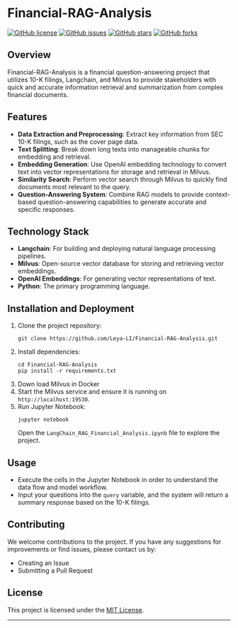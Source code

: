 # Financial-RAG-Analysis

[![GitHub license](https://img.shields.io/badge/license-MIT-blue.svg)](https://github.com/Leya-LI/LLM-API-Explorer/blob/main/LICENSE)
[![GitHub issues](https://img.shields.io/github/issues/Leya-LI/LLM-API-Explorer.svg)](https://github.com/Leya-LI/LLM-API-Explorer/issues)
[![GitHub stars](https://img.shields.io/github/stars/Leya-LI/LLM-API-Explorer.svg)](https://github.com/Leya-LI/LLM-API-Explorer/stargazers)
[![GitHub forks](https://img.shields.io/github/forks/Leya-LI/LLM-API-Explorer.svg)](https://github.com/Leya-LI/LLM-API-Explorer/network)

## Overview

Financial-RAG-Analysis is a financial question-answering project that utilizes 10-K filings, Langchain, and Milvus to provide stakeholders with quick and accurate information retrieval and summarization from complex financial documents.

## Features

- **Data Extraction and Preprocessing**: Extract key information from SEC 10-K filings, such as the cover page data.
- **Text Splitting**: Break down long texts into manageable chunks for embedding and retrieval.
- **Embedding Generation**: Use OpenAI embedding technology to convert text into vector representations for storage and retrieval in Milvus.
- **Similarity Search**: Perform vector search through Milvus to quickly find documents most relevant to the query.
- **Question-Answering System**: Combine RAG models to provide context-based question-answering capabilities to generate accurate and specific responses.

## Technology Stack

- **Langchain**: For building and deploying natural language processing pipelines.
- **Milvus**: Open-source vector database for storing and retrieving vector embeddings.
- **OpenAI Embeddings**: For generating vector representations of text.
- **Python**: The primary programming language.

## Installation and Deployment

1. Clone the project repository:
   ```
   git clone https://github.com/Leya-LI/Financial-RAG-Analysis.git
   ```
2. Install dependencies:
   ```
   cd Financial-RAG-Analysis
   pip install -r requirements.txt
   ```
3. Down load Milvus in Docker
4. Start the Milvus service and ensure it is running on `http://localhost:19530`.
5. Run Jupyter Notebook:
   ```
   jupyter notebook
   ```
   Open the `LangChain_RAG_Financial_Analysis.ipynb` file to explore the project.

## Usage

- Execute the cells in the Jupyter Notebook in order to understand the data flow and model workflow.
- Input your questions into the `query` variable, and the system will return a summary response based on the 10-K filings.

## Contributing

We welcome contributions to the project. If you have any suggestions for improvements or find issues, please contact us by:

- Creating an Issue
- Submitting a Pull Request

## License

This project is licensed under the [MIT License](https://opensource.org/licenses/MIT).

---
